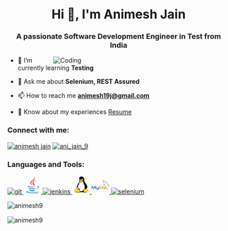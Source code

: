 <h1 align="center">Hi 👋, I'm Animesh Jain</h1>
<h3 align="center">A passionate Software Development Engineer in Test from India</h3>
<img align="right" alt="Coding" width="400" src="https://statusneo.com/wp-content/uploads/2023/03/GIF-image-1.gif">

- 🌱 I’m currently learning **Testing**

- 💬 Ask me about **Selenium, REST Assured**

- 📫 How to reach me **animesh19j@gmail.com**

- 📄 Know about my experiences [Resume](https://drive.google.com/file/d/1vKqNmpyOXrqlwV6CTlKmAZt3fVOFbfGB/view?usp=sharing)

<h3 align="left">Connect with me:</h3>
<p align="left">
<a href="https://linkedin.com/in/animesh-jain-engineer/" target="blank"><img align="center" src="https://raw.githubusercontent.com/rahuldkjain/github-profile-readme-generator/master/src/images/icons/Social/linked-in-alt.svg" alt="animesh jain" height="30" width="40" /></a>
<a href="https://instagram.com/ani_jain_9" target="blank"><img align="center" src="https://raw.githubusercontent.com/rahuldkjain/github-profile-readme-generator/master/src/images/icons/Social/instagram.svg" alt="ani_jain_9" height="30" width="40" /></a>
</p>

<h3 align="left">Languages and Tools:</h3>
<p align="left"> <a href="https://git-scm.com/" target="_blank" rel="noreferrer"> <img src="https://www.vectorlogo.zone/logos/git-scm/git-scm-icon.svg" alt="git" width="40" height="40"/> </a> <a href="https://www.java.com" target="_blank" rel="noreferrer"> <img src="https://raw.githubusercontent.com/devicons/devicon/master/icons/java/java-original.svg" alt="java" width="40" height="40"/> </a> <a href="https://www.jenkins.io" target="_blank" rel="noreferrer"> <img src="https://www.vectorlogo.zone/logos/jenkins/jenkins-icon.svg" alt="jenkins" width="40" height="40"/> </a> <a href="https://www.linux.org/" target="_blank" rel="noreferrer"> <img src="https://raw.githubusercontent.com/devicons/devicon/master/icons/linux/linux-original.svg" alt="linux" width="40" height="40"/> </a> <a href="https://www.mysql.com/" target="_blank" rel="noreferrer"> <img src="https://raw.githubusercontent.com/devicons/devicon/master/icons/mysql/mysql-original-wordmark.svg" alt="mysql" width="40" height="40"/> </a> <a href="https://www.selenium.dev" target="_blank" rel="noreferrer"> <img src="https://raw.githubusercontent.com/detain/svg-logos/780f25886640cef088af994181646db2f6b1a3f8/svg/selenium-logo.svg" alt="selenium" width="40" height="40"/> </a> </p>

<p><img align="center" src="https://github-readme-stats.vercel.app/api/top-langs?username=animesh9&show_icons=true&locale=en&layout=compact" alt="animesh9" /></p>

<p><img align="center" src="https://github-readme-streak-stats.herokuapp.com/?user=animesh9&" alt="animesh9" /></p>
